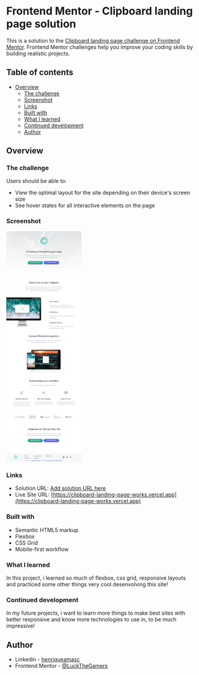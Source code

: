 # Frontend Mentor - Clipboard landing page solution

This is a solution to the [Clipboard landing page challenge on Frontend Mentor](https://www.frontendmentor.io/challenges/clipboard-landing-page-5cc9bccd6c4c91111378ecb9). Frontend Mentor challenges help you improve your coding skills by building realistic projects. 

## Table of contents

- [Overview](#overview)
  - [The challenge](#the-challenge)
  - [Screenshot](#screenshot)
  - [Links](#links)
  - [Built with](#built-with)
  - [What I learned](#what-i-learned)
  - [Continued development](#continued-development)
  - [Author](#author)

## Overview

### The challenge

Users should be able to:

- View the optimal layout for the site depending on their device's screen size
- See hover states for all interactive elements on the page

### Screenshot

<img src="images/computer-ver.png" width="200">

### Links

- Solution URL: [Add solution URL here](https://your-solution-url.com)
- Live Site URL: [https://clipboard-landing-page-works.vercel.app](https://clipboard-landing-page-works.vercel.app)

### Built with

- Semantic HTML5 markup
- Flexbox
- CSS Grid
- Mobile-first workflow

### What I learned

In this project, i learned so much of flexbox, css grid, responsive layouts and practiced some other things very cool desenvolving this site!  

### Continued development

In my future projects, i want to learn more things to make best sites with better responsive and know more technologies to use in, to be much impressive!

## Author

- Linkedin - [henriqueamasc](https://www.linkedin.com/in/henriqueamasc/)
- Frontend Mentor - [@LuckTheGamers](https://www.frontendmentor.io/profile/LuckTheGamers)